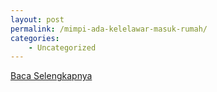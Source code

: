 ```yaml
---
layout: post
permalink: /mimpi-ada-kelelawar-masuk-rumah/
categories:
    - Uncategorized
---
```


[Baca Selengkapnya](/06)